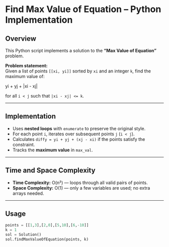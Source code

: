 # Find Max Value of Equation – Python Implementation

## Overview
This Python script implements a solution to the **“Max Value of Equation”** problem.

**Problem statement:**  
Given a list of points `[[xi, yi]]` sorted by `xi` and an integer `k`, find the maximum value of:

yi + yj + |xi - xj|


for all `i < j` such that `|xi - xj| <= k`.

---

## Implementation
- Uses **nested loops** with `enumerate` to preserve the original style.  
- For each point `i`, iterates over subsequent points `j` (`i < j`).  
- Calculates `diffy = yi + yj + (xj - xi)` if the points satisfy the constraint.  
- Tracks the **maximum value** in `max_val`.

---

## Time and Space Complexity
- **Time Complexity:** O(n²) — loops through all valid pairs of points.  
- **Space Complexity:** O(1) — only a few variables are used; no extra arrays needed.

---

## Usage

```python
points = [[1,3],[2,0],[5,10],[6,-10]]
k = 1
sol = Solution()
sol.findMaxValueOfEquation(points, k)

